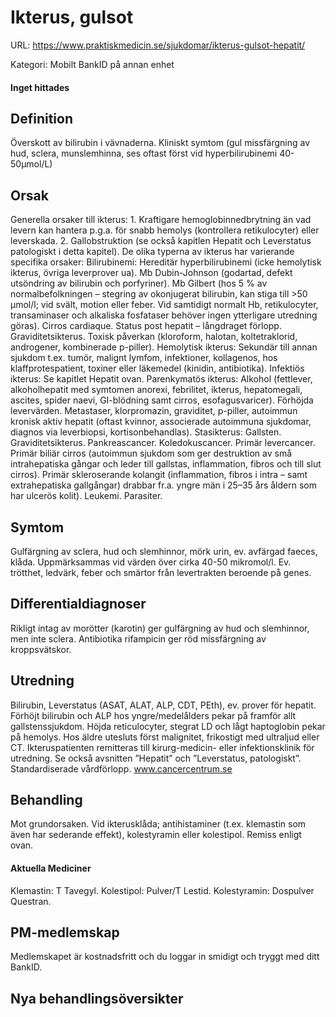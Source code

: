 # Ikterus, gulsot

URL: https://www.praktiskmedicin.se/sjukdomar/ikterus-gulsot-hepatit/



Kategori: Mobilt BankID på annan enhet

#### Inget hittades

## Definition

Överskott av bilirubin i vävnaderna. Kliniskt symtom (gul missfärgning av hud, sclera, munslemhinna, ses oftast först vid hyperbilirubinemi 40-50µmol/L)

## Orsak

Generella orsaker till ikterus: 1. Kraftigare hemoglobinnedbrytning än vad levern kan hantera p.g.a. för snabb hemolys (kontrollera retikulocyter) eller leverskada. 2. Gallobstruktion (se också kapitlen Hepatit och Leverstatus patologiskt i detta kapitel).
De olika typerna av ikterus har varierande specifika orsaker:
Bilirubinemi: Hereditär hyperbilirubinemi (icke hemolytisk ikterus, övriga leverprover ua).
Mb Dubin-Johnson (godartad, defekt utsöndring av bilirubin och porfyriner). Mb Gilbert (hos 5 % av normalbefolkningen – stegring av okonjugerat bilirubin, kan stiga till >50 µmol/l; vid svält, motion eller feber. Vid samtidigt normalt Hb, retikulocyter, transaminaser och alkaliska fosfataser behöver ingen ytterligare utredning göras). Cirros cardiaque. Status post hepatit – långdraget förlopp. Graviditetsikterus. Toxisk påverkan (kloroform, halotan, koltetraklorid, androgener, kombinerade p-piller).
Hemolytisk ikterus: Sekundär till annan sjukdom t.ex. tumör, malignt lymfom, infektioner, kollagenos, hos klaffprotespatient, toxiner eller läkemedel (kinidin, antibiotika).
Infektiös ikterus: Se kapitlet Hepatit ovan.
Parenkymatös ikterus: Alkohol (fettlever, alkoholhepatit med symtomen anorexi, febrilitet, ikterus, hepatomegali, ascites, spider naevi, GI-blödning samt cirros, esofagusvaricer). Förhöjda levervärden. Metastaser, klorpromazin, graviditet, p-piller, autoimmun kronisk aktiv hepatit (oftast kvinnor, associerade autoimmuna sjukdomar, diagnos via leverbiopsi, kortisonbehandlas).
Stasikterus: Gallsten. Graviditetsikterus. Pankreascancer. Koledokuscancer. Primär levercancer. Primär biliär cirros (autoimmun sjukdom som ger destruktion av små intrahepatiska gångar och leder till gallstas, inflammation, fibros och till slut cirros). Primär skleroserande kolangit (inflammation, fibros i intra – samt extrahepatiska gallgångar) drabbar fr.a. yngre män i 25–35 års åldern som har ulcerös kolit). Leukemi. Parasiter.

## Symtom

Gulfärgning av sclera, hud och slemhinnor, mörk urin, ev. avfärgad faeces, klåda. Uppmärksammas vid värden över cirka 40-50 mikromol/l. Ev. trötthet, ledvärk, feber och smärtor från levertrakten beroende på genes.

## Differentialdiagnoser

Rikligt intag av morötter (karotin) ger gulfärgning av hud och slemhinnor, men inte sclera. Antibiotika rifampicin ger röd missfärgning av kroppsvätskor.

## Utredning

Bilirubin, Leverstatus (ASAT, ALAT, ALP, CDT, PEth), ev. prover för hepatit. Förhöjt bilirubin och ALP hos yngre/medelålders pekar på framför allt gallstenssjukdom. Höjda reticulocyter, stegrat LD och lågt haptoglobin pekar på hemolys. Hos äldre utesluts först malignitet, frikostigt med ultraljud eller CT. Ikteruspatienten remitteras till kirurg-medicin- eller infektionsklinik för utredning. Se också avsnitten ”Hepatit” och ”Leverstatus, patologiskt”. Standardiserade vårdförlopp. www.cancercentrum.se

## Behandling

Mot grundorsaken. Vid ikterusklåda; antihistaminer (t.ex. klemastin som även har sederande effekt), kolestyramin eller kolestipol. Remiss enligt ovan.

#### Aktuella Mediciner

Klemastin: T Tavegyl.
Kolestipol: Pulver/T Lestid.
Kolestyramin: Dospulver Questran.

## PM-medlemskap

Medlemskapet är kostnadsfritt och du loggar in smidigt och tryggt med ditt BankID.

## Nya behandlingsöversikter

